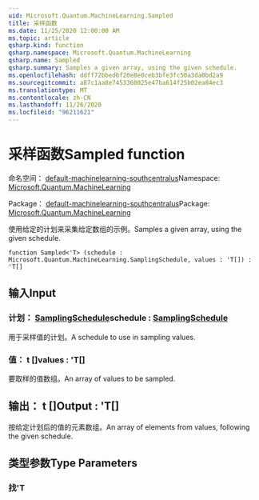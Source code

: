 ```yaml
---
uid: Microsoft.Quantum.MachineLearning.Sampled
title: 采样函数
ms.date: 11/25/2020 12:00:00 AM
ms.topic: article
qsharp.kind: function
qsharp.namespace: Microsoft.Quantum.MachineLearning
qsharp.name: Sampled
qsharp.summary: Samples a given array, using the given schedule.
ms.openlocfilehash: ddff72bbed6f20e8e0ceb3bfe3fc50a3da0bd2a9
ms.sourcegitcommit: a87c1aa8e7453360025e47ba614f25b02ea84ec3
ms.translationtype: MT
ms.contentlocale: zh-CN
ms.lasthandoff: 11/26/2020
ms.locfileid: "96211621"
---
```

# <a name="sampled-function"></a><span data-ttu-id="330c2-102">采样函数</span><span class="sxs-lookup"><span data-stu-id="330c2-102">Sampled function</span></span>

<span data-ttu-id="330c2-103">命名空间： [default-machinelearning-southcentralus](xref:Microsoft.Quantum.MachineLearning)</span><span class="sxs-lookup"><span data-stu-id="330c2-103">Namespace: [Microsoft.Quantum.MachineLearning](xref:Microsoft.Quantum.MachineLearning)</span></span>

<span data-ttu-id="330c2-104">Package： [default-machinelearning-southcentralus](https://nuget.org/packages/Microsoft.Quantum.MachineLearning)</span><span class="sxs-lookup"><span data-stu-id="330c2-104">Package: [Microsoft.Quantum.MachineLearning](https://nuget.org/packages/Microsoft.Quantum.MachineLearning)</span></span>


<span data-ttu-id="330c2-105">使用给定的计划来采集给定数组的示例。</span><span class="sxs-lookup"><span data-stu-id="330c2-105">Samples a given array, using the given schedule.</span></span>

```qsharp
function Sampled<'T> (schedule : Microsoft.Quantum.MachineLearning.SamplingSchedule, values : 'T[]) : 'T[]
```


## <a name="input"></a><span data-ttu-id="330c2-106">输入</span><span class="sxs-lookup"><span data-stu-id="330c2-106">Input</span></span>

### <a name="schedule--samplingschedule"></a><span data-ttu-id="330c2-107">计划： [SamplingSchedule](xref:Microsoft.Quantum.MachineLearning.SamplingSchedule)</span><span class="sxs-lookup"><span data-stu-id="330c2-107">schedule : [SamplingSchedule](xref:Microsoft.Quantum.MachineLearning.SamplingSchedule)</span></span>

<span data-ttu-id="330c2-108">用于采样值的计划。</span><span class="sxs-lookup"><span data-stu-id="330c2-108">A schedule to use in sampling values.</span></span>


### <a name="values--t"></a><span data-ttu-id="330c2-109">值： t []</span><span class="sxs-lookup"><span data-stu-id="330c2-109">values : 'T[]</span></span>

<span data-ttu-id="330c2-110">要取样的值数组。</span><span class="sxs-lookup"><span data-stu-id="330c2-110">An array of values to be sampled.</span></span>



## <a name="output--t"></a><span data-ttu-id="330c2-111">输出： t []</span><span class="sxs-lookup"><span data-stu-id="330c2-111">Output : 'T[]</span></span>

<span data-ttu-id="330c2-112">按给定计划后的值的元素数组。</span><span class="sxs-lookup"><span data-stu-id="330c2-112">An array of elements from values, following the given schedule.</span></span>

## <a name="type-parameters"></a><span data-ttu-id="330c2-113">类型参数</span><span class="sxs-lookup"><span data-stu-id="330c2-113">Type Parameters</span></span>

### <a name="t"></a><span data-ttu-id="330c2-114">找</span><span class="sxs-lookup"><span data-stu-id="330c2-114">'T</span></span>

